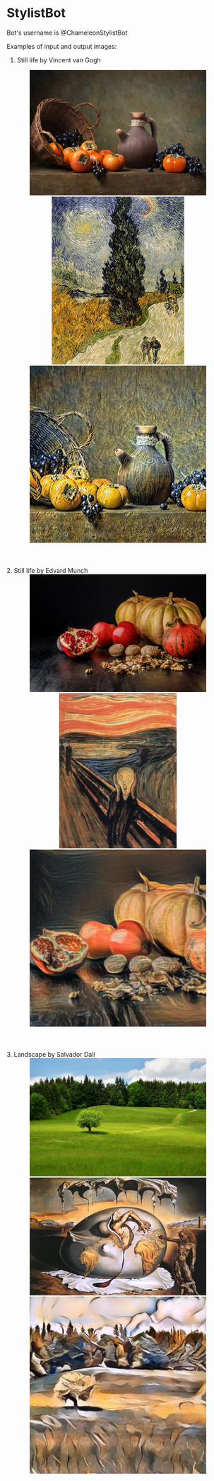 # StylistBot

Bot's username is @ChameleonStylistBot

Examples of input and output images:
<br>
1. Still life by Vincent van Gogh
<div align="center">
<div class="input">
<img src="images/content/still_life.jpg" width="400" alt="content_example1">
<img src="images/style/van_gogh2.jpg" width="300" alt="style_example1">
</div>
<img src="images/results/photo5337057517882160029.jpg" width="400" alt="result_example1">
</div>
<br>
<br>
<br>
2. Still life by Edvard Munch
<div align="center">
<div class="input">
<img src="images/content/still_life1.jpg" width="400" alt="content_example2">
<img src="images/style/munch3.jpg" height="350" alt="style_example2">
</div>
<img src="images/results/photo5339309317695845068.jpg" width="400" alt="result_example2">
</div>
<br>
<br>
<br>
3. Landscape by Salvador Dali
<br>
<div align="center">
<div class="input">
<img src="images/content/landscape0.jpg" width="400" alt="content_example3">
<img src="images/style/dali0.jpg" width="400" alt="style_example3">
</div>
<img src="images/results/photo5339309317695845065.jpg" width="400" alt="result_example3">
</div>
